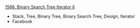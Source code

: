 [1586. Binary Search Tree Iterator II](https://leetcode.com/problems/binary-search-tree-iterator-ii/description/)

* Stack, Tree, Binary Tree, Binary Search Tree, Design, Iterator
* Facebook


